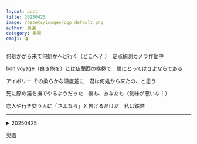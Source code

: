 ```yaml
---
layout: post
title: 20250425
image: /assets/images/ogp_default.png
author: 奥園
category: 奥園
emoji: 🪴
---
```


<div class="tanka-area"><div class="tanka">
<p>何処かから来て何処かへと行く（どこへ？ ）　定点観測カメラ作動中</p>
<p>bon voyage（良き旅を）とは仏蘭西の挨拶で　僕にとってはさよならである</p>
<p>アイボリー その柔らかな温度差に　君は何処から来たの、と思う</p>
<p>死に際の猫を撫でやるようだった　僕も、あなたも（気味が悪いな︙）</p>
<p>恋人や行き交う人に「さよなら」と告げるだけだ　私は鉄塔</p></div></div>

---

<details><summary>20250425</summary>
何処かから来て何処かへと行く（どこへ？ ）　定点観測カメラ作動中<br/>
bon voyage(良き旅を)とは仏蘭西の挨拶で　僕にとってはさよならである<br/>
アイボリー その柔らかな温度差に　君は何処から来たの、と思う<br/>
死に際の猫を撫でやるようだった　僕も、あなたも（気味が悪いな…）<br/>
恋人や行き交う人に「さよなら」と告げるだけだ　私は鉄塔<br/>
</details>

奥園
